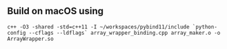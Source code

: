 ## Build on macOS using
~~~(Shell)
c++ -O3 -shared -std=c++11 -I ~/workspaces/pybind11/include `python-config --cflags --ldflags` array_wrapper_binding.cpp array_maker.o -o ArrayWrapper.so
~~~